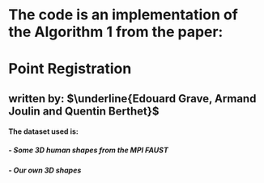 # The code is an implementation of the Algorithm 1 from the paper:
# **Point Registration**

## written by: $\underline{Edouard Grave, Armand Joulin and Quentin Berthet}$


#### The dataset used is:
##### - Some 3D human shapes from the MPI FAUST 
##### - Our own 3D shapes
